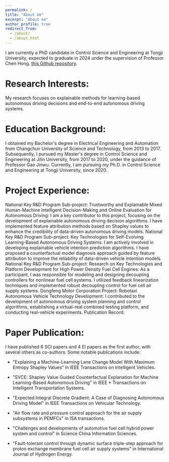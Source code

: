 ```yaml
---
permalink: /
title: "About me"
excerpt: "About me"
author_profile: true
redirect_from: 
  - /about/
  - /about.html
---
```






I am currently a PhD candidate in Control Science and Engineering at Tongji University, expected to graduate in 2024 under the supervision of Professor Chen Hong. [this Github repository](https://github.com/staeiou/staeiou.github.io).

Research Interests:
======
My research focuses on explainable methods for learning-based autonomous driving decisions and end-to-end autonomous driving systems.

Education Background:
======
I obtained my Bachelor's degree in Electrical Engineering and Automation from Changchun University of Science and Technology, from 2013 to 2017.
Subsequently, I pursued my Master's degree in Control Science and Engineering at Jilin University, from 2017 to 2020, under the guidance of Professor Gao Jinwu.
Currently, I am pursuing my Ph.D. in Control Science and Engineering at Tongji University, since 2020.



Project Experience:
======
National Key R&D Program Sub-project: Trustworthy and Explainable Mixed Human-Machine Intelligent Decision-Making and Online Evaluation for Autonomous Driving: I am a key contributor to this project, focusing on the development of explainable autonomous driving decision algorithms. I have implemented feature attribution methods based on Shapley values to enhance the credibility of data-driven autonomous driving models.
National Key R&D Program Sub-project: Key Technologies for Self-Evolving Learning-Based Autonomous Driving Systems: I am actively involved in developing explainable vehicle intention prediction algorithms. I have proposed a counterfactual model diagnosis approach guided by feature attribution to improve the reliability of data-driven vehicle intention models.
National Key R&D Program Sub-project: Research on Key Technologies and Platform Development for High Power Density Fuel Cell Engines: As a participant, I was responsible for modeling and designing decoupling controllers for nonlinear fuel cell systems. I utilized feedback linearization techniques and implemented robust decoupling control for fuel cell air supply systems.
Dongfeng Motor Corporation Project: Robotaxi Autonomous Vehicle Technology Development: I contributed to the development of autonomous driving system planning and control algorithms, establishing a virtual-real combined testing platform, and conducting real-vehicle experiments.
Publication Record:

Paper Publication:
======
I have published 6 SCI papers and 4 EI papers as the first author, with several others as co-authors. Some notable publications include:

* "Explaining a Machine-Learning Lane Change Model With Maximum Entropy Shapley Values" in IEEE Transactions on Intelligent Vehicles.
* "SVCE: Shapley Value Guided Counterfactual Explanation for Machine Learning-Based Autonomous Driving" in IEEE * Transactions on Intelligent Transportation Systems.
* "Expected Integral Discrete Gradient: A Case of Diagnosing Autonomous Driving Model" in IEEE Transactions on Vehicular Technology.

* "Air flow rate and pressure control approach for the air supply subsystems in PEMFCs" in ISA transactions.
* "Challenges and developments of automotive fuel cell hybrid power system and control" in Science China Information Sciences.
* "Fault-tolerant control through dynamic surface triple-step approach for proton exchange membrane fuel cell air supply systems" in International Journal of Hydrogen Energy.
